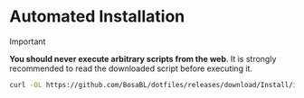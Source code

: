 # Automated Installation
> [!IMPORTANT]  
> **You should never execute arbitrary scripts from the web**. It is strongly recommended to read the downloaded script before executing it.

```bash
curl -OL https://github.com/BosaBL/dotfiles/releases/download/Install/install.sh && chmod +x install.sh && ./install.sh
```
